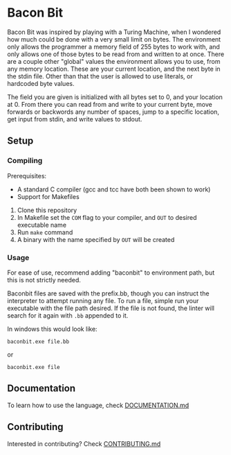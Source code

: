 <h1> Bacon Bit </h1>

Bacon Bit was inspired by playing with a Turing Machine, when I wondered how much could be done with a very small limit on bytes. The environment only allows the programmer a memory field of 255 bytes to work with, and only allows one of those bytes to be read from and written to at once. There are a couple other "global" values the environment allows you to use, from any memory location. These are your current location, and the next byte in the stdin file. Other than that the user is allowed to use literals, or hardcoded byte values.

The field you are given is initialized with all bytes set to 0, and your location at 0. From there you can read from and write to your current byte, move forwards or backwords any number of spaces, jump to a specific location, get input from stdin, and write values to stdout.

<h2> Setup </h2>

<h3> Compiling </h3>
Prerequisites:

* A standard C compiler (gcc and tcc have both been shown to work)
* Support for Makefiles

1. Clone this repository
2. In Makefile set the `COM` flag to your compiler, and `OUT` to desired executable name
3. Run `make` command
4. A binary with the name specified by `OUT` will be created

<h3> Usage </h3>
For ease of use, recommend adding "baconbit" to environment path, but this is not strictly needed. 

Baconbit files are saved with the prefix.bb, though you can instruct the interpreter to attempt running any file.
To run a file, simple run your executable with the file path desired. If the file is not found, the linter will search for it again with `.bb` appended to it.

In windows this would look like:
```
baconbit.exe file.bb
```
or
```
baconbit.exe file
```

<h2> Documentation </h2>

To learn how to use the language, check <a href="./DOCUMENTATION.md"> DOCUMENTATION.md </a>

<h2> Contributing </h2>

Interested in contributing? Check <a href="./CONTRIBUTING.md"> CONTRIBUTING.md </a>
 